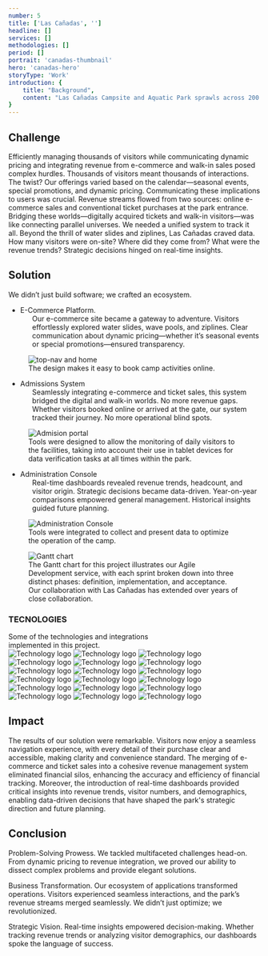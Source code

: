 ```yaml
---
number: 5
title: ['Las Cañadas', '']
headline: []
services: []
methodologies: []
period: []
portrait: 'canadas-thumbnail'
hero: 'canadas-hero'
storyType: 'Work'
introduction: {
    title: "Background",
    content: "Las Cañadas Campsite and Aquatic Park sprawls across 200 hectares of natural beauty, nestled in the heart of Baja California, Mexico. Here, adventure meets tranquility, and visitors seek both adrenaline rushes and serene moments. But managing this vast oasis posed challenges that demanded innovative solutions."
}
---
```


<div>
    <h2>Challenge</h2>
    <p>Efficiently managing thousands of visitors while communicating dynamic pricing and integrating revenue from e-commerce and walk-in sales posed complex hurdles. Thousands of visitors meant thousands of interactions. The twist? Our offerings varied based on the calendar—seasonal events, special promotions, and dynamic pricing. Communicating these implications to users was crucial. Revenue streams flowed from two sources: online e-commerce sales and conventional ticket purchases at the park entrance. Bridging these worlds—digitally acquired tickets and walk-in visitors—was like connecting parallel universes. We needed a unified system to track it all. Beyond the thrill of water slides and ziplines, Las Cañadas craved data. How many visitors were on-site? Where did they come from? What were the revenue trends? Strategic decisions hinged on real-time insights. </p>
</div>
<div>
    <h2>Solution</h2>
    <p>We didn’t just build software; we crafted an ecosystem. </p>   
</div>
<ul class="story_story__mainContent__fullList__ClxE5">
    <li>E-Commerce Platform.
        <ul>
            <span>Our e-commerce site became a gateway to adventure. Visitors effortlessly explored water slides, wave pools, and ziplines. Clear communication about dynamic pricing—whether it’s seasonal events or special promotions—ensured transparency.</span>
        </ul>
    </li>
</ul>
<div>
    <figure>
        <img loading="lazy" src="/work/canadas-figure1.jpg" alt="top-nav and home"/>
        <figcaption class="story_story__mainContent__caption__IQRnS">The design makes it easy to book camp activities online.</figcaption>
    </figure>    
</div>
<ul class="story_story__mainContent__fullList__ClxE5">
    <li>Admissions System
        <ul>
            <span>Seamlessly integrating e-commerce and ticket sales, this system bridged the digital and walk-in worlds. No more revenue gaps. Whether visitors booked online or arrived at the gate, our system tracked their journey. No more operational blind spots.</span>
        </ul>
    </li>
</ul>
<div>
    <figure>
        <img loading="lazy" src="/work/canadas-figure2.jpg" alt="Admision portal"/>
        <figcaption class="story_story__mainContent__caption__IQRnS">Tools were designed to allow the monitoring of daily visitors to the facilities, taking into account their use in tablet devices for data verification tasks at all times within the park.</figcaption>
    </figure>    
</div>
<ul class="story_story__mainContent__fullList__ClxE5">
    <li>Administration Console
        <ul>
            <span>Real-time dashboards revealed revenue trends, headcount, and visitor origin. Strategic decisions became data-driven. Year-on-year comparisons empowered general management. Historical insights guided future planning.</span>
        </ul>
    </li>
</ul>
<div>
    <figure>
        <img loading="lazy" src="/work/canadas-figure3.jpg" alt="Administration Console"/>
        <figcaption class="story_story__mainContent__caption__IQRnS">Tools were integrated to collect and present data to optimize the operation of the camp.</figcaption>
    </figure>    
</div>
<div class="story_story__mainContent__gantt__TErEp">
    <figure>
        <img loading="lazy" src="/work/project-chart-en--ongoing.svg" alt="Gantt chart"/>
        <figcaption class="story_story__mainContent__caption__IQRnS">The Gantt chart for this project illustrates our Agile Development service, with each sprint broken down into three distinct phases: definition, implementation, and acceptance. Our collaboration with Las Cañadas has extended over years of close collaboration. </figcaption>
    </figure>
</div>
<div class="story_story__mainContent__technologies__v5XXm">
    <div>
        <h3>TECNOLOGIES</h3>
        <span>Some of the technologies and integrations<br/>implemented in this project.</span>
    </div>   
    <div class="story_story__mainContent__technologies__images__6NSg5">
        <div>
            <img loading="lazy" alt="Technology logo" src="/technologies/gcloud.svg"/>
            <img loading="lazy" alt="Technology logo" src="/technologies/cloudflare.svg"/>
            <img loading="lazy" alt="Technology logo" src="/technologies/kubernetes.svg"/>
            <img loading="lazy" alt="Technology logo" src="/technologies/java.svg"/>
            <img loading="lazy" alt="Technology logo" src="/technologies/nodejs.svg"/>
            <img loading="lazy" alt="Technology logo" src="/technologies/mysql-small.svg"/>
        </div>
        <div>
            <img loading="lazy" alt="Technology logo" src="/technologies/vue.svg"/>
            <img loading="lazy" alt="Technology logo" src="/technologies/html.svg"/>
            <img loading="lazy" alt="Technology logo" src="/technologies/css.svg"/>
            <img loading="lazy" alt="Technology logo" src="/technologies/javascript.svg"/>
            <img loading="lazy" alt="Technology logo" src="/technologies/typescript.svg"/>
            <img loading="lazy" alt="Technology logo" src="/technologies/rest.svg" class="story_story__mainContent__technologies__images__large__KxVD1"/>
        </div>
        <div>
            <img loading="lazy" alt="Technology logo" src="/technologies/stripe.svg" class="story_story__mainContent__technologies__images__large__KxVD1"/>
            <img loading="lazy" alt="Technology logo" src="/technologies/spring.svg"/>
            <img loading="lazy" alt="Technology logo" src="/technologies/gitlab.svg"/>
            <img loading="lazy" alt="Technology logo" src="/technologies/nginx.svg"/>
            <img loading="lazy" alt="Technology logo" src="/technologies/gradle.svg"/>
            <img loading="lazy" alt="Technology logo" src="/technologies/npm.svg" class="story_story__mainContent__technologies__images__large__KxVD1"/>
        </div>
    </div>     
</div>

<div>
    <h2>Impact</h2>
    <p>The results of our solution were remarkable. Visitors now enjoy a seamless navigation experience, with every detail of their purchase clear and accessible, making clarity and convenience standard. The merging of e-commerce and ticket sales into a cohesive revenue management system eliminated financial silos, enhancing the accuracy and efficiency of financial tracking. Moreover, the introduction of real-time dashboards provided critical insights into revenue trends, visitor numbers, and demographics, enabling data-driven decisions that have shaped the park's strategic direction and future planning.</p>
</div>

<div>
    <h2>Conclusion</h2>
    <p>Problem-Solving Prowess. We tackled multifaceted challenges head-on. From dynamic pricing to revenue integration, we proved our ability to dissect complex problems and provide elegant solutions.
    </p>
    <p>Business Transformation.  Our ecosystem of applications transformed operations. Visitors experienced seamless interactions, and the park’s revenue streams merged seamlessly. We didn’t just optimize; we revolutionized.</p>
    <p>Strategic Vision. Real-time insights empowered decision-making. Whether tracking revenue trends or analyzing visitor demographics, our dashboards spoke the language of success.</p>
</div>